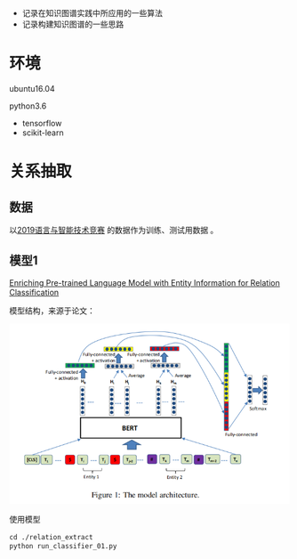 * 记录在知识图谱实践中所应用的一些算法
* 记录构建知识图谱的一些思路

# 环境

ubuntu16.04

python3.6
* tensorflow
* scikit-learn 


# 关系抽取

## 数据

以[2019语言与智能技术竞赛](http://lic2019.ccf.org.cn/kg) 的数据作为训练、测试用数据 。

## 模型1

[Enriching Pre-trained Language Model with Entity Information for Relation Classification](https://www.researchgate.net/publication/333353661_Enriching_Pre-trained_Language_Model_with_Entity_Information_for_Relation_Classification)

模型结构，来源于论文：

![模型结构](./tmp/1.png)

使用模型

```shell
cd ./relation_extract
python run_classifier_01.py
```